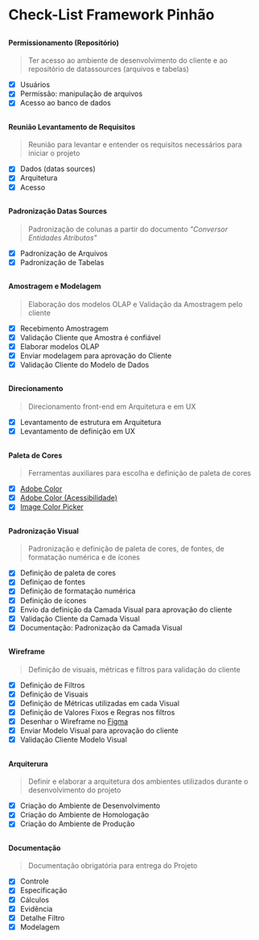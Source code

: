 # Check-List Framework Pinhão

## <h4> Permissionamento (Repositório)</h4>
> Ter acesso ao ambiente de desenvolvimento do cliente e ao repositório de datassources (arquivos e tabelas)

- [x] Usuários 
- [x] Permissão: manipulação de arquivos
- [x] Acesso ao banco de dados

## <h4>Reunião Levantamento de Requisitos</h4>
> Reunião para levantar e entender os requisitos necessários para iniciar o projeto 

- [x] Dados (datas sources)
- [x] Arquitetura
- [x] Acesso

## <h4>Padronização Datas Sources</h4>
> Padronização de colunas a partir do documento _"Conversor Entidades Atributos"_ 

- [x] Padronização de Arquivos 
- [x] Padronização de Tabelas

## <h4>Amostragem e Modelagem</h4>
> Elaboração dos modelos OLAP e Validação da Amostragem pelo cliente 

- [x] Recebimento Amostragem
- [x] Validação Cliente que Amostra é confiável
- [x] Elaborar modelos OLAP 
- [x] Enviar modelagem para aprovação do Cliente
- [x] Validação Cliente do Modelo de Dados

## <h4>Direcionamento</h4>
> Direcionamento front-end em Arquitetura e em UX

- [x] Levantamento de estrutura em Arquitetura
- [x] Levantamento de definição em UX

## <h4>Paleta de Cores</h4>
> Ferramentas auxiliares para escolha e definição de paleta de cores

- [x] [Adobe Color](https://color.adobe.com/es/create/color-wheel)
- [x] [Adobe Color (Acessibilidade)](https://color.adobe.com/es/create/color-accessibility)
- [x] [Image Color Picker](https://imagecolorpicker.com/)

## <h4>Padronização Visual</h4>
> Padronização e definição de paleta de cores, de fontes, de formatação numérica e de ícones 

- [x] Definição de paleta de cores
- [x] Definiçao de fontes
- [x] Definição de formatação numérica
- [x] Definição de ícones
- [x] Envio da definição da Camada Visual para aprovação do cliente
- [x] Validação Cliente da Camada Visual
- [x] Documentação: Padronização da Camada Visual

## <h4>Wireframe</h4>
> Definição de visuais, métricas e filtros para validação do cliente

- [x] Definição de Filtros
- [x] Definição de Visuais
- [x] Definição de Métricas utilizadas em cada Visual
- [x] Definição de Valores Fixos e Regras nos filtros
- [x] Desenhar o Wireframe no [Figma](https://www.figma.com/)
- [x] Enviar Modelo Visual para aprovação do cliente
- [x] Validação Cliente Modelo Visual

## <h4>Arquiterura</h4>
> Definir e elaborar a arquitetura dos ambientes utilizados durante o desenvolvimento do projeto

- [x] Criação do Ambiente de Desenvolvimento
- [x] Criação do Ambiente de Homologação
- [x] Criação do Ambiente de Produção

## <h4>Documentação</h4>
> Documentação obrigatória para entrega do Projeto

- [x] Controle
- [x] Especificação
- [x] Cálculos
- [x] Evidência
- [x] Detalhe Filtro
- [x] Modelagem

<br>









